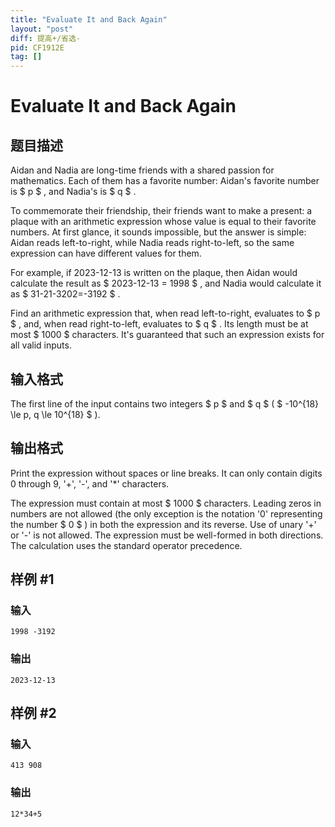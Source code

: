 ```yaml
---
title: "Evaluate It and Back Again"
layout: "post"
diff: 提高+/省选-
pid: CF1912E
tag: []
---
```


# Evaluate It and Back Again

## 题目描述

Aidan and Nadia are long-time friends with a shared passion for mathematics. Each of them has a favorite number: Aidan's favorite number is $ p $ , and Nadia's is $ q $ .

To commemorate their friendship, their friends want to make a present: a plaque with an arithmetic expression whose value is equal to their favorite numbers. At first glance, it sounds impossible, but the answer is simple: Aidan reads left-to-right, while Nadia reads right-to-left, so the same expression can have different values for them.

For example, if 2023-12-13 is written on the plaque, then Aidan would calculate the result as $ 2023-12-13 = 1998 $ , and Nadia would calculate it as $ 31-21-3202=-3192 $ .

Find an arithmetic expression that, when read left-to-right, evaluates to $ p $ , and, when read right-to-left, evaluates to $ q $ . Its length must be at most $ 1000 $ characters. It's guaranteed that such an expression exists for all valid inputs.

## 输入格式

The first line of the input contains two integers $ p $ and $ q $ ( $ -10^{18} \le p, q \le 10^{18} $ ).

## 输出格式

Print the expression without spaces or line breaks. It can only contain digits 0 through 9, '+', '-', and '\*' characters.

The expression must contain at most $ 1000 $ characters. Leading zeros in numbers are not allowed (the only exception is the notation '0' representing the number $ 0 $ ) in both the expression and its reverse. Use of unary '+' or '-' is not allowed. The expression must be well-formed in both directions. The calculation uses the standard operator precedence.

## 样例 #1

### 输入

```
1998 -3192
```

### 输出

```
2023-12-13
```

## 样例 #2

### 输入

```
413 908
```

### 输出

```
12*34+5
```

